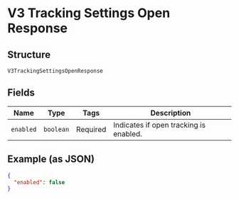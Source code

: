 
# V3 Tracking Settings Open Response

## Structure

`V3TrackingSettingsOpenResponse`

## Fields

| Name | Type | Tags | Description |
|  --- | --- | --- | --- |
| `enabled` | `boolean` | Required | Indicates if open tracking is enabled. |

## Example (as JSON)

```json
{
  "enabled": false
}
```

